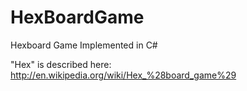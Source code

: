 # HexBoardGame
Hexboard Game Implemented in C#

"Hex" is described here:
http://en.wikipedia.org/wiki/Hex_%28board_game%29
